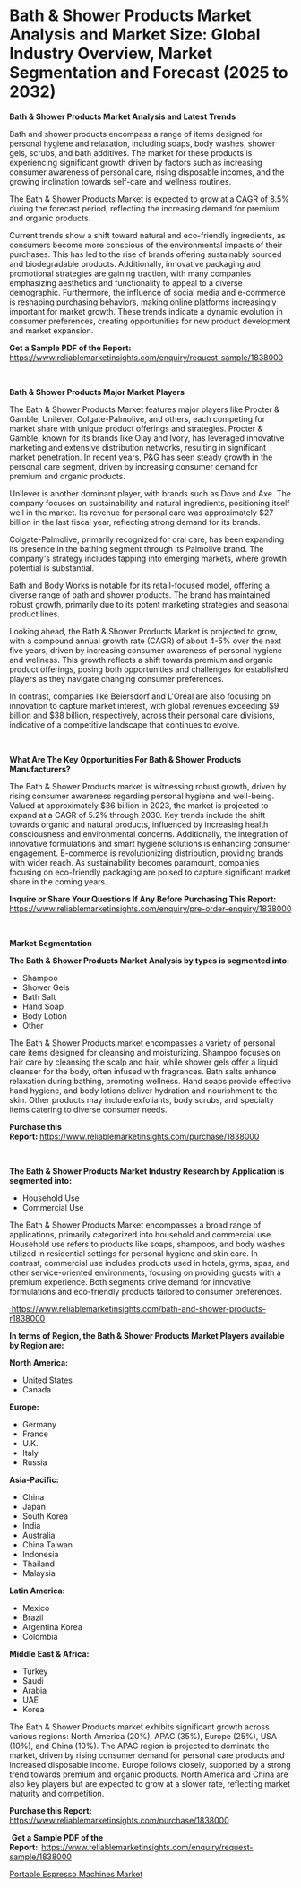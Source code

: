 <p><h1>Bath & Shower Products Market Analysis and Market Size: Global Industry Overview, Market Segmentation and Forecast (2025 to 2032)</h1></p><p><strong>Bath & Shower Products Market Analysis and Latest Trends</strong></p>
<p><p>Bath and shower products encompass a range of items designed for personal hygiene and relaxation, including soaps, body washes, shower gels, scrubs, and bath additives. The market for these products is experiencing significant growth driven by factors such as increasing consumer awareness of personal care, rising disposable incomes, and the growing inclination towards self-care and wellness routines. </p><p>The Bath & Shower Products Market is expected to grow at a CAGR of 8.5% during the forecast period, reflecting the increasing demand for premium and organic products. </p><p>Current trends show a shift toward natural and eco-friendly ingredients, as consumers become more conscious of the environmental impacts of their purchases. This has led to the rise of brands offering sustainably sourced and biodegradable products. Additionally, innovative packaging and promotional strategies are gaining traction, with many companies emphasizing aesthetics and functionality to appeal to a diverse demographic. Furthermore, the influence of social media and e-commerce is reshaping purchasing behaviors, making online platforms increasingly important for market growth. These trends indicate a dynamic evolution in consumer preferences, creating opportunities for new product development and market expansion.</p></p>
<p><strong>Get a Sample PDF of the Report:&nbsp;</strong> <a href="https://www.reliablemarketinsights.com/enquiry/request-sample/1838000?utm_campaign=2956&utm_medium=2&utm_source=Github&utm_content=ia&utm_term=04042025&utm_id=bath-shower-products">https://www.reliablemarketinsights.com/enquiry/request-sample/1838000</a></p>
<p>&nbsp;</p>
<p><strong>Bath & Shower Products Major Market Players</strong></p>
<p><p>The Bath & Shower Products Market features major players like Procter & Gamble, Unilever, Colgate-Palmolive, and others, each competing for market share with unique product offerings and strategies. Procter & Gamble, known for its brands like Olay and Ivory, has leveraged innovative marketing and extensive distribution networks, resulting in significant market penetration. In recent years, P&G has seen steady growth in the personal care segment, driven by increasing consumer demand for premium and organic products.</p><p>Unilever is another dominant player, with brands such as Dove and Axe. The company focuses on sustainability and natural ingredients, positioning itself well in the market. Its revenue for personal care was approximately $27 billion in the last fiscal year, reflecting strong demand for its brands.</p><p>Colgate-Palmolive, primarily recognized for oral care, has been expanding its presence in the bathing segment through its Palmolive brand. The company's strategy includes tapping into emerging markets, where growth potential is substantial.</p><p>Bath and Body Works is notable for its retail-focused model, offering a diverse range of bath and shower products. The brand has maintained robust growth, primarily due to its potent marketing strategies and seasonal product lines.</p><p>Looking ahead, the Bath & Shower Products Market is projected to grow, with a compound annual growth rate (CAGR) of about 4-5% over the next five years, driven by increasing consumer awareness of personal hygiene and wellness. This growth reflects a shift towards premium and organic product offerings, posing both opportunities and challenges for established players as they navigate changing consumer preferences.</p><p>In contrast, companies like Beiersdorf and L'Oréal are also focusing on innovation to capture market interest, with global revenues exceeding $9 billion and $38 billion, respectively, across their personal care divisions, indicative of a competitive landscape that continues to evolve.</p></p>
<p>&nbsp;</p>
<p><strong>What Are The Key Opportunities For Bath & Shower Products Manufacturers?</strong></p>
<p><p>The Bath & Shower Products market is witnessing robust growth, driven by rising consumer awareness regarding personal hygiene and well-being. Valued at approximately $36 billion in 2023, the market is projected to expand at a CAGR of 5.2% through 2030. Key trends include the shift towards organic and natural products, influenced by increasing health consciousness and environmental concerns. Additionally, the integration of innovative formulations and smart hygiene solutions is enhancing consumer engagement. E-commerce is revolutionizing distribution, providing brands with wider reach. As sustainability becomes paramount, companies focusing on eco-friendly packaging are poised to capture significant market share in the coming years.</p></p>
<p><strong>Inquire or Share Your Questions If Any Before Purchasing This Report:</strong> <a href="https://www.reliablemarketinsights.com/enquiry/pre-order-enquiry/1838000?utm_campaign=2956&utm_medium=2&utm_source=Github&utm_content=ia&utm_term=04042025&utm_id=bath-shower-products">https://www.reliablemarketinsights.com/enquiry/pre-order-enquiry/1838000</a></p>
<p>&nbsp;</p>
<p><strong>Market Segmentation</strong></p>
<p><strong>The Bath & Shower Products Market Analysis by types is segmented into:</strong></p>
<p><ul><li>Shampoo</li><li>Shower Gels</li><li>Bath Salt</li><li>Hand Soap</li><li>Body Lotion</li><li>Other</li></ul></p>
<p><p>The Bath & Shower Products market encompasses a variety of personal care items designed for cleansing and moisturizing. Shampoo focuses on hair care by cleansing the scalp and hair, while shower gels offer a liquid cleanser for the body, often infused with fragrances. Bath salts enhance relaxation during bathing, promoting wellness. Hand soaps provide effective hand hygiene, and body lotions deliver hydration and nourishment to the skin. Other products may include exfoliants, body scrubs, and specialty items catering to diverse consumer needs.</p></p>
<p><strong>Purchase this Report:&nbsp;</strong><a href="https://www.reliablemarketinsights.com/purchase/1838000?utm_campaign=2956&utm_medium=2&utm_source=Github&utm_content=ia&utm_term=04042025&utm_id=bath-shower-products">https://www.reliablemarketinsights.com/purchase/1838000</a></p>
<p>&nbsp;</p>
<p><strong>The Bath & Shower Products Market Industry Research by Application is segmented into:</strong></p>
<p><ul><li>Household Use</li><li>Commercial Use</li></ul></p>
<p><p>The Bath & Shower Products Market encompasses a broad range of applications, primarily categorized into household and commercial use. Household use refers to products like soaps, shampoos, and body washes utilized in residential settings for personal hygiene and skin care. In contrast, commercial use includes products used in hotels, gyms, spas, and other service-oriented environments, focusing on providing guests with a premium experience. Both segments drive demand for innovative formulations and eco-friendly products tailored to consumer preferences.</p></p>
<p><a href="https://www.reliablemarketinsights.com/bath-and-shower-products-r1838000?utm_campaign=2956&utm_medium=2&utm_source=Github&utm_content=ia&utm_term=04042025&utm_id=bath-shower-products">&nbsp;https://www.reliablemarketinsights.com/bath-and-shower-products-r1838000</a></p>
<p><strong>In terms of Region, the Bath & Shower Products Market Players available by Region are:</strong></p>
<p>
    <p> <strong> North America: </strong>
        <ul>
            <li>United States</li>
            <li>Canada</li>
        </ul>
        </p> 
    <p> <strong> Europe: </strong>
        <ul>
            <li>Germany</li>
            <li>France</li>
            <li>U.K.</li>
            <li>Italy</li>
            <li>Russia</li>
        </ul>
        </p> 
    <p> <strong> Asia-Pacific: </strong>
        <ul>
            <li>China</li>
            <li>Japan</li>
            <li>South Korea</li>
            <li>India</li>
            <li>Australia</li>
            <li>China Taiwan</li>
            <li>Indonesia</li>
            <li>Thailand</li>
            <li>Malaysia</li>
        </ul>
        </p> 
    <p> <strong> Latin America: </strong>
        <ul>
            <li>Mexico</li>
            <li>Brazil</li>
            <li>Argentina Korea</li>
            <li>Colombia</li>
        </ul>
        </p> 
    <p> <strong> Middle East & Africa: </strong>
        <ul>
            <li>Turkey</li>
            <li>Saudi</li>
            <li>Arabia</li>
            <li>UAE</li>
            <li>Korea</li>
        </ul>
    </p>
    </p>
<p><p>The Bath & Shower Products market exhibits significant growth across various regions: North America (20%), APAC (35%), Europe (25%), USA (10%), and China (10%). The APAC region is projected to dominate the market, driven by rising consumer demand for personal care products and increased disposable income. Europe follows closely, supported by a strong trend towards premium and organic products. North America and China are also key players but are expected to grow at a slower rate, reflecting market maturity and competition.</p></p>
<p><strong>Purchase this Report: </strong><a href="https://www.reliablemarketinsights.com/purchase/1838000?utm_campaign=2956&utm_medium=2&utm_source=Github&utm_content=ia&utm_term=04042025&utm_id=bath-shower-products">https://www.reliablemarketinsights.com/purchase/1838000</a></p>
<p>&nbsp;<strong>Get a Sample PDF of the Report:&nbsp;&nbsp;</strong><a href="https://www.reliablemarketinsights.com/enquiry/request-sample/1838000?utm_campaign=2956&utm_medium=2&utm_source=Github&utm_content=ia&utm_term=04042025&utm_id=bath-shower-products">https://www.reliablemarketinsights.com/enquiry/request-sample/1838000</a></p>
<p><strong></strong></p>
<p><p><a href="https://github.com/guinoopandam/Market-Research-Report-List-1/blob/main/portable-espresso-machines-market.md?utm_campaign=2956&utm_medium=2&utm_source=Github&utm_content=ia&utm_term=04042025&utm_id=bath-shower-products">Portable Espresso Machines Market</a></p></p>